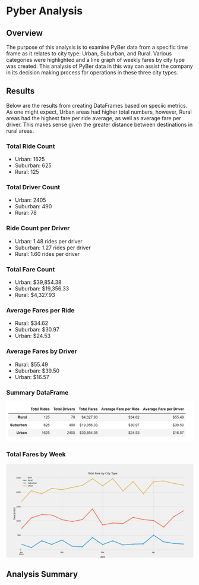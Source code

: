# Pyber Analysis

## Overview
The purpose of this analysis is to examine PyBer data from a specific time frame as it relates to city type: Urban, Suburban, and Rural.  Various categories were highlighted and a line graph of weekly fares by city type was created.  This analysis of PyBer data in this way can assist the company in its decision making process for operations in these three city types. 

## Results
Below are the results from creating DataFrames based on speciic metrics. As one might expect, Urban areas had higher total numbers, however, Rural areas had the highest fare per ride average, as well as average fare per driver. This makes sense given the greater distance between destinations in rural areas. 

### Total Ride Count

- Urban: 1625
- Suburban: 625
- Rural: 125

### Total Driver Count
- Urban: 2405
- Suburban: 490
- Rural: 78

### Ride Count per Driver
- Urban:  1.48 rides per driver
- Suburban: 1.27 rides per driver
- Rural:  1.60 rides per driver

### Total Fare Count
- Urban: $39,854.38
- Suburban: $19,356.33
- Rural: $4,327.93

### Average Fares per Ride
- Rural: $34.62
- Suburban: $30.97
- Urban: $24.53

### Average Fares by Driver
- Rural: $55.49
- Suburban: $39.50
- Urban: $16.57

### Summary DataFrame
![PyBer Summary](https://github.com/cflavallee/Pyber_Analysis/blob/main/analysis/Summary%20DataFrame.PNG)


### Total Fares by Week
![PyBer Summary](https://github.com/cflavallee/Pyber_Analysis/blob/main/analysis/TotalFare.png)


## Analysis Summary 
